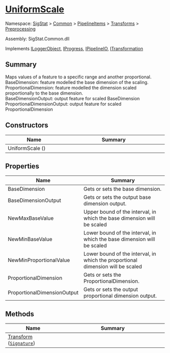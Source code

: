 # [UniformScale](./UniformScale.md)

Namespace: [SigStat]() > [Common](./../../../README.md) > [PipelineItems]() > [Transforms]() > [Preprocessing](./README.md)

Assembly: SigStat.Common.dll

Implements [ILoggerObject](./../../../ILoggerObject.md), [IProgress](./../../../Helpers/IProgress.md), [IPipelineIO](./../../../Pipeline/IPipelineIO.md), [ITransformation](./../../../ITransformation.md)

## Summary
Maps values of a feature to a specific range and another proportional.  <br>BaseDimension: feature modelled the base dimension of the scaling. <br>ProportionalDimension: feature modelled the dimension scaled proportionally to the base dimension. <br>BaseDimensionOutput: output feature for scaled BaseDimension<br>ProportionalDimensionOutput: output feature for scaled ProportionalDimension

## Constructors

| Name<div><a href="#"><img width=225></a></div> | Summary<div><a href="#"><img width=525></a></div> | 
| --- | --- | 
| UniformScale () |  | 


## Properties

| Name<div><a href="#"><img width=225></a></div> | Summary<div><a href="#"><img width=525></a></div> | 
| --- | --- | 
| BaseDimension | Gets or sets the base dimension. | 
| BaseDimensionOutput | Gets or sets the output base dimension output. | 
| NewMaxBaseValue | Upper bound of the interval, in which the base dimension will be scaled | 
| NewMinBaseValue | Lower bound of the interval, in which the base dimension will be scaled | 
| NewMinProportionalValue | Lower bound of the interval, in which the proportional dimension will be scaled | 
| ProportionalDimension | Gets or sets the ProportionalDimension. | 
| ProportionalDimensionOutput | Gets or sets the output proportional dimension output. | 


## Methods

| Name<div><a href="#"><img width=225></a></div> | Summary<div><a href="#"><img width=525></a></div> | 
| --- | --- | 
| [Transform](./Methods/UniformScale--Transform.md) ([`Signature`](./../../../Signature.md)) |  | 


